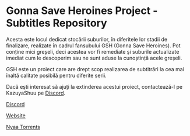 # Gonna Save Heroines Project - Subtitles Repository
Acesta este locul dedicat stocării suburilor, în diferitele lor stadii de finalizare, realizate în cadrul fansubului GSH (Gonna Save Heroines). Pot conține mici greșeli, deci acestea vor fi remediate și suburile actualizate imediat cum le descoperim sau ne sunt aduse la cunoștință acele greșeli.

GSH este un proiect care are drept scop realizarea de subtitrări la cea mai înaltă calitate posibilă pentru diferite serii.

Dacă ești interesat să ajuți la extinderea acestui proiect, contactează-l pe KazuyaShuu pe [Discord](https://discord.gg/EaEeQc9uFz).

[Discord](https://discord.gg/EaEeQc9uFz)

[Website](https://gshproject.wordpress.com)

[Nyaa Torrents](https://nyaa.si/user/KazuyaShuu)
